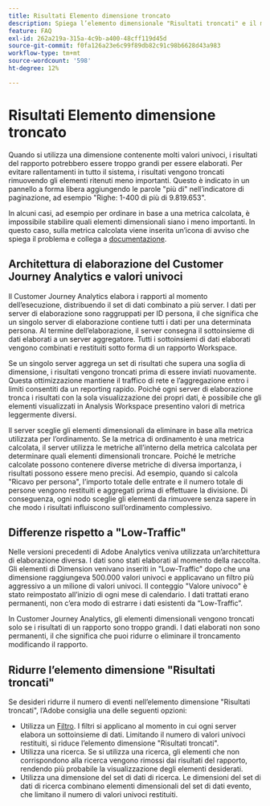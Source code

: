 ```yaml
---
title: Risultati Elemento dimensione troncato
description: Spiega l’elemento dimensionale "Risultati troncati" e il motivo per cui viene visualizzato nel reporting.
feature: FAQ
exl-id: 262a219a-315a-4c9b-a400-48cff119d45d
source-git-commit: f0fa126a23e6c99f89db82c91c98b6628d43a983
workflow-type: tm+mt
source-wordcount: '598'
ht-degree: 12%

---
```


# Risultati Elemento dimensione troncato

Quando si utilizza una dimensione contenente molti valori univoci, i risultati del rapporto potrebbero essere troppo grandi per essere elaborati.  Per evitare rallentamenti in tutto il sistema, i risultati vengono troncati rimuovendo gli elementi ritenuti meno importanti.  Questo è indicato in un pannello a forma libera aggiungendo le parole &quot;più di&quot; nell’indicatore di paginazione, ad esempio &quot;Righe: 1-400 di più di 9.819.653&quot;.

In alcuni casi, ad esempio per ordinare in base a una metrica calcolata, è impossibile stabilire quali elementi dimensionali siano i meno importanti.  In questo caso, sulla metrica calcolata viene inserita un’icona di avviso che spiega il problema e collega a [documentazione](https://experienceleague.adobe.com/docs/analytics-platform/using/cja-components/dimensions/high-cardinality.html?lang=en).

## Architettura di elaborazione del Customer Journey Analytics e valori univoci

Il Customer Journey Analytics elabora i rapporti al momento dell’esecuzione, distribuendo il set di dati combinato a più server. I dati per server di elaborazione sono raggruppati per ID persona, il che significa che un singolo server di elaborazione contiene tutti i dati per una determinata persona. Al termine dell’elaborazione, il server consegna il sottoinsieme di dati elaborati a un server aggregatore. Tutti i sottoinsiemi di dati elaborati vengono combinati e restituiti sotto forma di un rapporto Workspace.

Se un singolo server aggrega un set di risultati che supera una soglia di dimensione, i risultati vengono troncati prima di essere inviati nuovamente. Questa ottimizzazione mantiene il traffico di rete e l’aggregazione entro i limiti consentiti da un reporting rapido. Poiché ogni server di elaborazione tronca i risultati con la sola visualizzazione dei propri dati, è possibile che gli elementi visualizzati in Analysis Workspace presentino valori di metrica leggermente diversi.

Il server sceglie gli elementi dimensionali da eliminare in base alla metrica utilizzata per l’ordinamento. Se la metrica di ordinamento è una metrica calcolata, il server utilizza le metriche all’interno della metrica calcolata per determinare quali elementi dimensionali troncare. Poiché le metriche calcolate possono contenere diverse metriche di diversa importanza, i risultati possono essere meno precisi. Ad esempio, quando si calcola &quot;Ricavo per persona&quot;, l’importo totale delle entrate e il numero totale di persone vengono restituiti e aggregati prima di effettuare la divisione. Di conseguenza, ogni nodo sceglie gli elementi da rimuovere senza sapere in che modo i risultati influiscono sull’ordinamento complessivo.

## Differenze rispetto a &quot;Low-Traffic&quot;

Nelle versioni precedenti di Adobe Analytics veniva utilizzata un’architettura di elaborazione diversa. I dati sono stati elaborati al momento della raccolta. Gli elementi di Dimension venivano inseriti in &quot;Low-Traffic&quot; dopo che una dimensione raggiungeva 500.000 valori univoci e applicavano un filtro più aggressivo a un milione di valori univoci. Il conteggio &quot;Valore univoco&quot; è stato reimpostato all’inizio di ogni mese di calendario. I dati trattati erano permanenti, non c’era modo di estrarre i dati esistenti da “Low-Traffic”.

In Customer Journey Analytics, gli elementi dimensionali vengono troncati solo se i risultati di un rapporto sono troppo grandi. I dati elaborati non sono permanenti, il che significa che puoi ridurre o eliminare il troncamento modificando il rapporto.

## Ridurre l’elemento dimensione &quot;Risultati troncati&quot;

Se desideri ridurre il numero di eventi nell’elemento dimensione &quot;Risultati troncati&quot;, l’Adobe consiglia una delle seguenti opzioni:

* Utilizza un [Filtro](/help/components/filters/create-filters.md). I filtri si applicano al momento in cui ogni server elabora un sottoinsieme di dati. Limitando il numero di valori univoci restituiti, si riduce l’elemento dimensione &quot;Risultati troncati&quot;.
* Utilizza una ricerca. Se si utilizza una ricerca, gli elementi che non corrispondono alla ricerca vengono rimossi dai risultati del rapporto, rendendo più probabile la visualizzazione degli elementi desiderati.
* Utilizza una dimensione del set di dati di ricerca. Le dimensioni del set di dati di ricerca combinano elementi dimensionali del set di dati evento, che limitano il numero di valori univoci restituiti.

